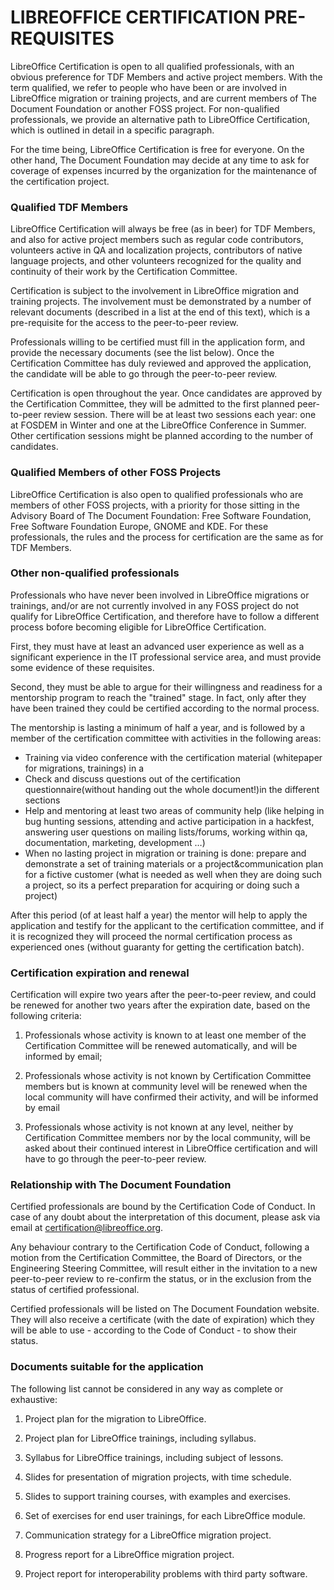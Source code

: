 # LIBREOFFICE CERTIFICATION PRE-REQUISITES

LibreOffice Certification is open to all qualified professionals, with an obvious preference for TDF Members and active project members. With the term qualified, we refer to people who have been or are involved in LibreOffice migration or training projects, and are current members of The Document Foundation or another FOSS project. For non-qualified professionals, we provide an alternative path to LibreOffice Certification, which is outlined in detail in a specific paragraph.

For the time being, LibreOffice Certification is free for everyone. On the other hand, The Document Foundation may decide at any time to ask for coverage of expenses incurred by the organization for the maintenance of the certification project.

### Qualified TDF Members

LibreOffice Certification will always be free \(as in beer\) for TDF Members, and also for active project members such as regular code contributors, volunteers active in QA and localization projects, contributors of native language projects, and other volunteers recognized for the quality and continuity of their work by the Certification Committee.

Certification is subject to the involvement in LibreOffice migration and training projects. The involvement must be demonstrated by a number of relevant documents \(described in a list at the end of this text\), which is a pre-requisite for the access to the peer-to-peer review.

Professionals willing to be certified must fill in the application form, and provide the necessary documents \(see the list below\). Once the Certification Committee has duly reviewed and approved the application, the candidate will be able to go through the peer-to-peer review.

Certification is open throughout the year. Once candidates are approved by the Certification Committee, they will be admitted to the first planned peer-to-peer review session. There will be at least two sessions each year: one at FOSDEM in Winter and one at the LibreOffice Conference in Summer. Other certification sessions might be planned according to the number of candidates.

### Qualified Members of other FOSS Projects

LibreOffice Certification is also open to qualified professionals who are members of other FOSS projects, with a priority for those sitting in the Advisory Board of The Document Foundation: Free Software Foundation, Free Software Foundation Europe, GNOME and KDE. For these professionals, the rules and the process for certification are the same as for TDF Members.

### Other non-qualified professionals

Professionals who have never been involved in LibreOffice migrations or trainings, and/or are not currently involved in any FOSS project do not qualify for LibreOffice Certification, and therefore have to follow a different process bofore becoming eligible for LibreOffice Certification.

First, they must have at least an advanced user experience as well as a significant experience in the IT professional service area, and must provide some evidence of these requisites.

Second, they must be able to argue for their willingness and readiness for a mentorship program to reach the "trained" stage. In fact, only after they have been trained they could be certified according to the normal process.

The mentorship is lasting a minimum of half a year, and is followed by a member of the certification committee with activities in the following areas:

* Training via video conference with the certification material \(whitepaper for migrations, trainings\) in a
* Check and discuss questions out of the certification questionnaire\(without handing out the whole document!\)in the different sections
* Help and mentoring at least two areas of community help \(like helping in bug hunting sessions, attending and active participation in a hackfest, answering user questions on mailing lists/forums, working within qa, documentation, marketing, development …\)
* When no lasting project in migration or training is done: prepare and demonstrate a set of training materials or a project&communication plan for a fictive customer \(what is needed as well when they are doing such a project, so its a perfect preparation for acquiring or doing such a project\)

After this period \(of at least half a year\) the mentor will help to apply the application and testify for the applicant to the certification committee, and if it is recognized they will proceed the normal certification process as experienced ones \(without guaranty for getting the certification batch\).

### **Certification expiration and renewal**

Certification will expire two years after the peer-to-peer review, and could be renewed for another two years after the expiration date, based on the following criteria:

1. Professionals whose activity is known to at least one member of the Certification Committee will be renewed automatically, and will be informed by email;

2. Professionals whose activity is not known by Certification Committee members but is known at community level will be renewed when the local community will have confirmed their activity, and will be informed by email

3. Professionals whose activity is not known at any level, neither by Certification Committee members nor by the local community, will be asked about their continued interest in LibreOffice certification and will have to go through the peer-to-peer review.

### **Relationship with The Document Foundation**

Certified professionals are bound by the Certification Code of Conduct. In case of any doubt about the interpretation of this document, please ask via email at [certification@libreoffice.org](mailto:certification@libreoffice.org).

Any behaviour contrary to the Certification Code of Conduct, following a motion from the Certification Committee, the Board of Directors, or the Engineering Steering Committee, will result either in the invitation to a new peer-to-peer review to re-confirm the status, or in the exclusion from the status of certified professional.

Certified professionals will be listed on The Document Foundation website. They will also receive a certificate \(with the date of expiration\) which they will be able to use - according to the Code of Conduct - to show their status.

### **Documents suitable for the application**

The following list cannot be considered in any way as complete or exhaustive:

1. Project plan for the migration to LibreOffice.

2. Project plan for LibreOffice trainings, including syllabus.

3. Syllabus for LibreOffice trainings, including subject of lessons.

4. Slides for presentation of migration projects, with time schedule.

5. Slides to support training courses, with examples and exercises.

6. Set of exercises for end user trainings, for each LibreOffice module.

7. Communication strategy for a LibreOffice migration project.

8. Progress report for a LibreOffice migration project.

9. Project report for interoperability problems with third party software.



